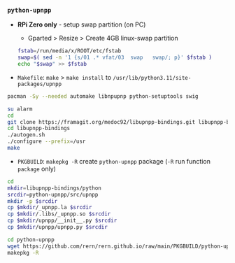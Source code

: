 ### `python-upnpp`

- **RPi Zero only** - setup swap partition (on PC)
	- Gparted > Resize > Create 4GB linux-swap partition
	```sh
	fstab=/run/media/x/ROOT/etc/fstab
	swap=$( sed -n '1 {s/01 .* vfat/03  swap   swap/; p}' $fstab )
	echo "$swap" >> $fstab
	```

- `Makefile`: `make` > `make install` to `/usr/lib/python3.11/site-packages/upnpp`
```sh
pacman -Sy --needed automake libnpupnp python-setuptools swig

su alarm
cd
git clone https://framagit.org/medoc92/libupnpp-bindings.git libupnpp-bindings
cd libupnpp-bindings
./autogen.sh
./configure --prefix=/usr
make
```

- `PKGBUILD`: `makepkg -R` create `python-upnpp` package (`-R` run function `package` only)
```sh
cd
mkdir=libupnpp-bindings/python
srcdir=python-upnpp/src/upnpp
mkdir -p $srcdir
cp $mkdir/_upnpp.la $srcdir
cp $mkdir/.libs/_upnpp.so $srcdir
cp $mkdir/upnpp/__init__.py $srcdir
cp $mkdir/upnpp/upnpp.py $srcdir

cd python-upnpp
wget https://github.com/rern/rern.github.io/raw/main/PKGBUILD/python-upnpp/PKGBUILD
makepkg -R
```
